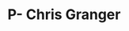---
title: "P- Chris Granger"
enableToc: false # do not show a table of contents on this page
tags:
- person
---